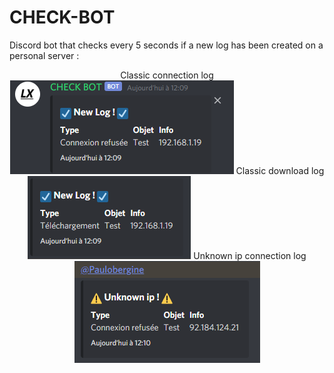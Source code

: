 # CHECK-BOT
Discord bot that checks every 5 seconds if a new log has been created on a personal server :

<p align=center>
  Classic connection log
  <img src="https://github.com/Paulobergine/CHECK-BOT/blob/master/checkbot/images/newLogConnect.png" />
  Classic download log
  <img src="https://github.com/Paulobergine/CHECK-BOT/blob/master/checkbot/images/newLogDl.png" />
  Unknown ip connection log
  <img src="https://github.com/Paulobergine/CHECK-BOT/blob/master/checkbot/images/newLogUk.png" />
</p>
